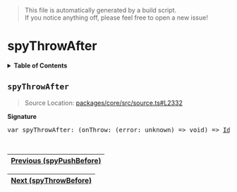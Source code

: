 > This file is automatically generated by a build script.<br>If you notice anything off, please feel free to open a new issue!

# spyThrowAfter

<details><summary><b>Table of Contents</b></summary>

1. [<code>spyThrowAfter</code>](#spyThrowAfter)</details>

## <a name="spyThrowAfter"></a><code>spyThrowAfter</code>

> Source Location: [packages\/core\/src\/source.ts#L2332](..\/..\/packages\/core\/src\/source.ts#L2332)

<b>Signature</b>

<pre>var spyThrowAfter: (onThrow: (error: unknown) =&gt; void) =&gt; <a href="001-IdentityOperator.md#IdentityOperator">IdentityOperator</a></pre><br>

| [Previous \(spyPushBefore\)](081-spyPushBefore.md#readme) |
| --- |

<div align="right">

| [Next \(spyThrowBefore\)](083-spyThrowBefore.md#readme) |
| --- |
</div>
